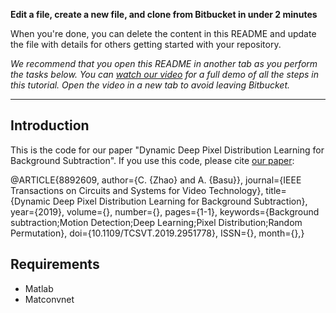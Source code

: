 **Edit a file, create a new file, and clone from Bitbucket in under 2 minutes**

When you're done, you can delete the content in this README and update the file with details for others getting started with your repository.

*We recommend that you open this README in another tab as you perform the tasks below. You can [watch our video](https://youtu.be/0ocf7u76WSo) for a full demo of all the steps in this tutorial. Open the video in a new tab to avoid leaving Bitbucket.*



---

## Introduction
This is the code for our paper "Dynamic Deep Pixel Distribution Learning for Background Subtraction". If you use this code, please cite [our paper](https://ieeexplore.ieee.org/document/8892609):

@ARTICLE{8892609,
author={C. {Zhao} and A. {Basu}},
journal={IEEE Transactions on Circuits and Systems for Video Technology},
title={Dynamic Deep Pixel Distribution Learning for Background Subtraction},
year={2019},
volume={},
number={},
pages={1-1},
keywords={Background subtraction;Motion Detection;Deep Learning;Pixel Distribution;Random Permutation},
doi={10.1109/TCSVT.2019.2951778},
ISSN={},
month={},}

## Requirements
* Matlab
* Matconvnet
